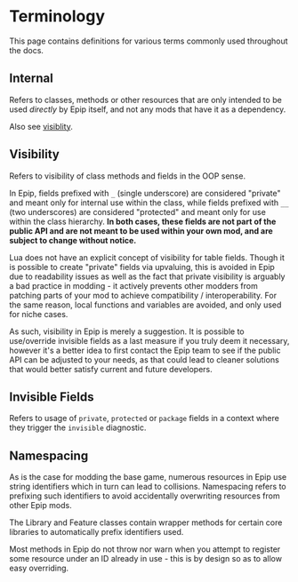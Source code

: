 # Terminology
This page contains definitions for various terms commonly used throughout the docs.

## Internal
Refers to classes, methods or other resources that are only intended to be used *directly* by Epip itself, and not any mods that have it as a dependency.

Also see [visiblity](#visibility).

## Visibility
Refers to visibility of class methods and fields in the OOP sense.

In Epip, fields prefixed with `_` (single underscore) are considered "private" and meant only for internal use within the class, while fields prefixed with `__` (two underscores) are considered "protected" and meant only for use within the class hierarchy. **In both cases, these fields are not part of the public API and are not meant to be used within your own mod, and are subject to change without notice.**

Lua does not have an explicit concept of visibility for table fields. Though it is possible to create "private" fields via upvaluing, this is avoided in Epip due to readability issues as well as the fact that private visibility is arguably a bad practice in modding - it actively prevents other modders from patching parts of your mod to achieve compatibility / interoperability. For the same reason, local functions and variables are avoided, and only used for niche cases.

As such, visibility in Epip is merely a suggestion. It is possible to use/override invisible fields as a last measure if you truly deem it necessary, however it's a better idea to first contact the Epip team to see if the public API can be adjusted to your needs, as that could lead to cleaner solutions that would better satisfy current and future developers.

## Invisible Fields
Refers to usage of `private`, `protected` or `package` fields in a context where they trigger the `invisible` diagnostic.

## Namespacing
As is the case for modding the base game, numerous resources in Epip use string identifiers which in turn can lead to collisions. Namespacing refers to prefixing such identifiers to avoid accidentally overwriting resources from other Epip mods.

The Library and Feature classes contain wrapper methods for certain core libraries to automatically prefix identifiers used.

Most methods in Epip do not throw nor warn when you attempt to register some resource under an ID already in use - this is by design so as to allow easy overriding.